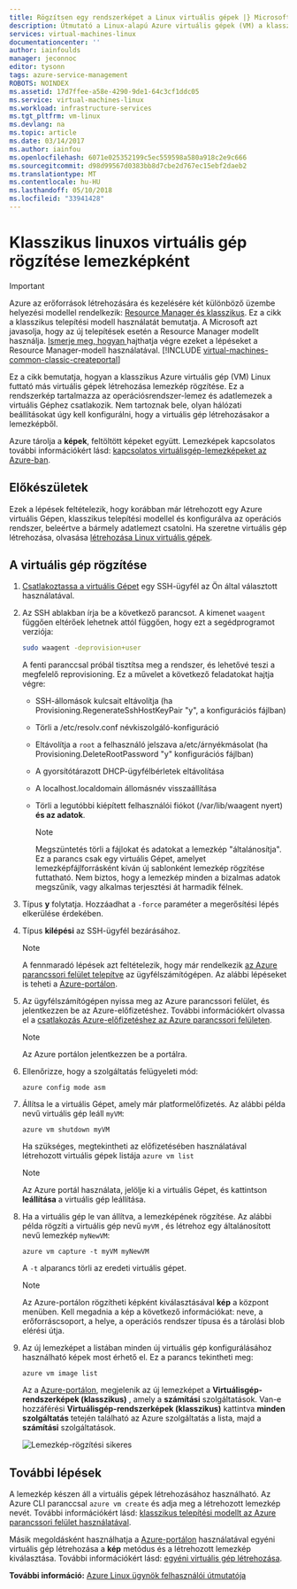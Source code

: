 ```yaml
---
title: Rögzítsen egy rendszerképet a Linux virtuális gépek |} Microsoft Docs
description: Útmutató a Linux-alapú Azure virtuális gépek (VM) a klasszikus üzembe helyezési modellel létrehozott lemezkép rögzítése.
services: virtual-machines-linux
documentationcenter: ''
author: iainfoulds
manager: jeconnoc
editor: tysonn
tags: azure-service-management
ROBOTS: NOINDEX
ms.assetid: 17d7ffee-a58e-4290-9de1-64c3cf1ddc05
ms.service: virtual-machines-linux
ms.workload: infrastructure-services
ms.tgt_pltfrm: vm-linux
ms.devlang: na
ms.topic: article
ms.date: 03/14/2017
ms.author: iainfou
ms.openlocfilehash: 6071e025352199c5ec559598a580a918c2e9c666
ms.sourcegitcommit: d98d99567d0383bb8d7cbe2d767ec15ebf2daeb2
ms.translationtype: MT
ms.contentlocale: hu-HU
ms.lasthandoff: 05/10/2018
ms.locfileid: "33941428"
---
```

# <a name="how-to-capture-a-classic-linux-virtual-machine-as-an-image"></a>Klasszikus linuxos virtuális gép rögzítése lemezképként
> [!IMPORTANT]
> Azure az erőforrások létrehozására és kezelésére két különböző üzembe helyezési modellel rendelkezik: [Resource Manager és klasszikus](../../../resource-manager-deployment-model.md). Ez a cikk a klasszikus telepítési modell használatát bemutatja. A Microsoft azt javasolja, hogy az új telepítések esetén a Resource Manager modellt használja. [ Ismerje meg, hogyan ](../capture-image.md?toc=%2fazure%2fvirtual-machines%2flinux%2ftoc.json)hajthatja végre ezeket a lépéseket a Resource Manager-modell használatával.
> [!INCLUDE [virtual-machines-common-classic-createportal](../../../../includes/virtual-machines-classic-portal.md)]

Ez a cikk bemutatja, hogyan a klasszikus Azure virtuális gép (VM) Linux futtató más virtuális gépek létrehozása lemezkép rögzítése. Ez a rendszerkép tartalmazza az operációsrendszer-lemez és adatlemezek a virtuális Géphez csatlakozik. Nem tartoznak bele, olyan hálózati beállításokat úgy kell konfigurálni, hogy a virtuális gép létrehozásakor a lemezképből.

Azure tárolja a **képek**, feltöltött képeket együtt. Lemezképek kapcsolatos további információkért lásd: [kapcsolatos virtuálisgép-lemezképeket az Azure-ban][About Virtual Machine Images in Azure].

## <a name="before-you-begin"></a>Előkészületek
Ezek a lépések feltételezik, hogy korábban már létrehozott egy Azure virtuális Gépen, klasszikus telepítési modellel és konfigurálva az operációs rendszer, beleértve a bármely adatlemezt csatolni. Ha szeretne virtuális gép létrehozása, olvasása [létrehozása Linux virtuális gépek][How to Create a Linux Virtual Machine].

## <a name="capture-the-virtual-machine"></a>A virtuális gép rögzítése
1. [Csatlakoztassa a virtuális Gépet](../mac-create-ssh-keys.md?toc=%2fazure%2fvirtual-machines%2flinux%2ftoc.json) egy SSH-ügyfél az Ön által választott használatával.
2. Az SSH ablakban írja be a következő parancsot. A kimenet `waagent` függően eltérőek lehetnek attól függően, hogy ezt a segédprogramot verziója:

    ```bash
    sudo waagent -deprovision+user
    ```

    A fenti paranccsal próbál tisztítsa meg a rendszer, és lehetővé teszi a megfelelő reprovisioning. Ez a művelet a következő feladatokat hajtja végre:

   * SSH-állomások kulcsait eltávolítja (ha Provisioning.RegenerateSshHostKeyPair "y", a konfigurációs fájlban)
   * Törli a /etc/resolv.conf névkiszolgáló-konfiguráció
   * Eltávolítja a `root` a felhasználó jelszava a/etc/árnyékmásolat (ha Provisioning.DeleteRootPassword "y" konfigurációs fájlban)
   * A gyorsítótárazott DHCP-ügyfélbérletek eltávolítása
   * A localhost.localdomain állomásnév visszaállítása
   * Törli a legutóbbi kiépített felhasználói fiókot (/var/lib/waagent nyert) **és az adatok**.

     > [!NOTE]
     > Megszüntetés törli a fájlokat és adatokat a lemezkép "általánosítja". Ez a parancs csak egy virtuális Gépet, amelyet lemezképfájlforrásként kíván új sablonként lemezkép rögzítése futtatható. Nem biztos, hogy a lemezkép minden a bizalmas adatok megszűnik, vagy alkalmas terjesztési át harmadik félnek.

3. Típus **y** folytatja. Hozzáadhat a `-force` paraméter a megerősítési lépés elkerülése érdekében.
4. Típus **kilépési** az SSH-ügyfél bezárásához.

   > [!NOTE]
   > A fennmaradó lépések azt feltételezik, hogy már rendelkezik [az Azure parancssori felület telepítve](../../../cli-install-nodejs.md) az ügyfélszámítógépen. Az alábbi lépéseket is teheti a [Azure-portálon](http://portal.azure.com).

5. Az ügyfélszámítógépen nyissa meg az Azure parancssori felület, és jelentkezzen be az Azure-előfizetéshez. További információkért olvassa el a [csatlakozás Azure-előfizetéshez az Azure parancssori felületen](/cli/azure/authenticate-azure-cli).

   > [!NOTE]
   > Az Azure portálon jelentkezzen be a portálra.

6. Ellenőrizze, hogy a szolgáltatás felügyeleti mód:

    ```azurecli
    azure config mode asm
    ```

7. Állítsa le a virtuális Gépet, amely már platformelőfizetés. Az alábbi példa nevű virtuális gép leáll `myVM`:

    ```azurecli
    azure vm shutdown myVM
    ```
   Ha szükséges, megtekintheti az előfizetésében használatával létrehozott virtuális gépek listája `azure vm list`

   > [!NOTE]
   > Az Azure portál használata, jelölje ki a virtuális Gépet, és kattintson **leállítása** a virtuális gép leállítása.

8. Ha a virtuális gép le van állítva, a lemezképének rögzítése. Az alábbi példa rögzíti a virtuális gép nevű `myVM` , és létrehoz egy általánosított nevű lemezkép `myNewVM`:

    ```azurecli
    azure vm capture -t myVM myNewVM
    ```

    A `-t` alparancs törli az eredeti virtuális gépet.

    > [!NOTE]
    > Az Azure-portálon rögzítheti képként kiválasztásával **kép** a központ menüben. Kell megadnia a kép a következő információkat: neve, a erőforráscsoport, a helye, a operációs rendszer típusa és a tárolási blob elérési útja.

9. Az új lemezképet a listában minden új virtuális gép konfigurálásához használható képek most érhető el. Ez a parancs tekintheti meg:

   ```azurecli
   azure vm image list
   ```

   Az a [Azure-portálon](http://portal.azure.com), megjelenik az új lemezképet a **Virtuálisgép-rendszerképek (klasszikus)** , amely a **számítási** szolgáltatások. Van-e hozzáférési **Virtuálisgép-rendszerképek (klasszikus)** kattintva **minden szolgáltatás** tetején található az Azure szolgáltatás a lista, majd a **számítási** szolgáltatások.   

   ![Lemezkép-rögzítési sikeres](./media/capture-image/VMCapturedImageAvailable.png)

## <a name="next-steps"></a>További lépések
A lemezkép készen áll a virtuális gépek létrehozásához használható. Az Azure CLI paranccsal `azure vm create` és adja meg a létrehozott lemezkép nevét. További információkért lásd: [klasszikus telepítési modellt az Azure parancssori felület használatával](https://docs.microsoft.com/cli/azure/get-started-with-az-cli2).

Másik megoldásként használhatja a [Azure-portálon](http://portal.azure.com) használatával egyéni virtuális gép létrehozása a **kép** metódus és a létrehozott lemezkép kiválasztása. További információkért lásd: [egyéni virtuális gép létrehozása][How to Create a Custom Virtual Machine].

**További információ:** [Azure Linux ügynök felhasználói útmutatója](../../extensions/agent-linux.md)

[About Virtual Machine Images in Azure]:../../virtual-machines-linux-classic-about-images.md
[How to Create a Custom Virtual Machine]:create-custom-classic.md
[How to Attach a Data Disk to a Virtual Machine]:attach-disk-classic.md
[How to Create a Linux Virtual Machine]:create-custom-classic.md
